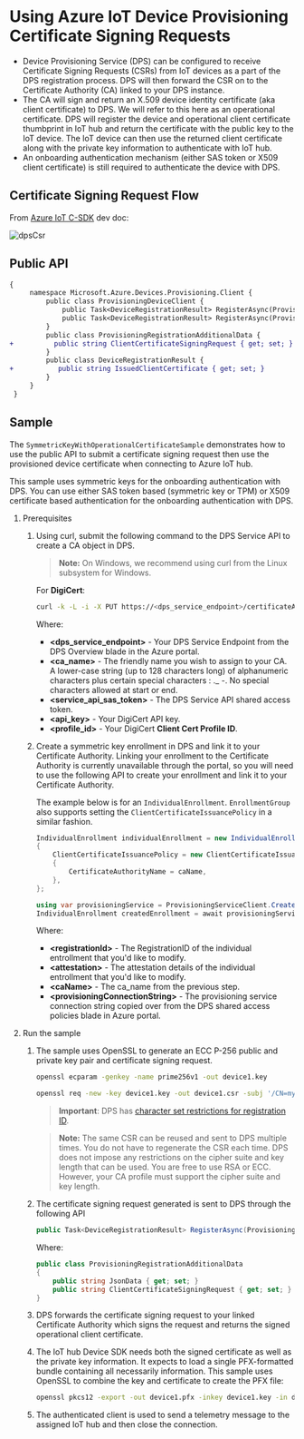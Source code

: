 # Using Azure IoT Device Provisioning Certificate Signing Requests

- Device Provisioning Service (DPS) can be configured to receive Certificate Signing Requests (CSRs) from IoT devices as a part of the DPS registration process. DPS will then forward the CSR on to the Certificate Authority (CA) linked to your DPS instance. 
- The CA will sign and return an X.509 device identity certificate (aka client certificate) to DPS. We will refer to this here as an operational certificate. DPS will register the device and operational client certificate thumbprint in IoT hub and return the certificate with the public key to the IoT device. The IoT device can then use the returned client certificate along with the private key information to authenticate with IoT hub.
- An onboarding authentication mechanism (either SAS token or X509 client certificate) is still required to authenticate the device with DPS.

## Certificate Signing Request Flow

From [Azure IoT C-SDK](https://github.com/Azure/azure-iot-sdk-c/blob/59d9ae9131fba61a2862b20d332fd0ca99bc8174/provisioning_client/devdoc/using_certificate_signing_requests.md) dev doc:

![dpsCsr](https://www.plantuml.com/plantuml/png/bLDTRzCm57tFhpYFK3K12V50DKthKWO83MrDaP0G3svysrxXsS5sDlBlkQar54AaTM-Ex_auvrgv257vsDwPR4NtN1FoSwJJ0X_8abUHC9kvfZ-niyhCPdXVbg_MrH9DkpLSvutd-nxsapeqYls4LEb9404b-SWxhdjunNlBTeyr_MefHBH1liPUftZSL0iistWW6vDoKggMrHoRcsiuZzAmJF7jxUjtlOFTEkMrWCIWzgHxfZ8X4wbXwcNvUUpZQSyXaiUBT4f9F-avBftk5l_5BwlroodPT3NSHz_0UOxJ8aV2MNuQ8VKSGCSjPE6-m_UYA7wCmntQxTNjwiiS-dWXpPwZ_l7hvTHRF2qXnFpyo4vYJp90lnlsf8j7zxCykL_VRZPOSQYTjLJ7p3e16zh536ds1jfHWDn3C56nXOoKrfpCeF-IuKa5PukCh1R2TDKJAmvoZhSa55mfDgsdV-9k3XmG8ZMGC1I2yXsSDHrazY3av8pKQZBauwkkwVYVOsVSGtOXmFRE_040 "dpsCsr")

## Public API

```diff
{
     namespace Microsoft.Azure.Devices.Provisioning.Client {
         public class ProvisioningDeviceClient {
             public Task<DeviceRegistrationResult> RegisterAsync(ProvisioningRegistrationAdditionalData data, CancellationToken cancellationToken = default(CancellationToken));
             public Task<DeviceRegistrationResult> RegisterAsync(ProvisioningRegistrationAdditionalData data, TimeSpan timeout);
         }
         public class ProvisioningRegistrationAdditionalData {
+          public string ClientCertificateSigningRequest { get; set; }
         }
         public class DeviceRegistrationResult {
+           public string IssuedClientCertificate { get; set; }
         }
     }
 }
```

## Sample

The `SymmetricKeyWithOperationalCertificateSample` demonstrates how to use the public API to submit a certificate 
signing request then use the provisioned device certificate when connecting to Azure IoT hub.

This sample uses symmetric keys for the onboarding authentication with DPS. You can use either SAS token based (symmetric key or TPM) or X509 certificate based authentication for the onboarding authentication with DPS.

1. Prerequisites

    1. Using curl, submit the following command to the DPS Service API to create a CA object in DPS.

        > **Note:** On Windows, we recommend using curl from the Linux subsystem for Windows.

        For **DigiCert**:
        
        ```bash
        curl -k -L -i -X PUT https://<dps_service_endpoint>/certificateAuthorities/<ca_name>?api-version=2021-11-01-preview -H "Authorization: <service_api_sas_token>" -H "Content-Type: application/json" -H "Content-Encoding: utf-8" -d"{'certificateAuthorityType':'DigiCertCertificateAuthority','apiKey':'<api_key>','profileName':'<profile_id>'}"
        ```

        Where:
        - **<dps_service_endpoint>** - Your DPS Service Endpoint from the DPS Overview blade in the Azure portal.
        - **<ca_name>** - The friendly name you wish to assign to your CA. A lower-case string (up to 128 characters long) of alphanumeric characters plus certain special characters : ._ -. No special characters allowed at start or end. 
        - **<service_api_sas_token>** - The DPS Service API shared access token.
        - **<api_key>** - Your DigiCert API key.
        - **<profile_id>** - Your DigiCert **Client Cert Profile ID**.

    1. Create a symmetric key enrollment in DPS and link it to your Certificate Authority.
        Linking your enrollment to the Certificate Authority is currently unavailable through the portal, so you will need to use the following API to create your enrollment and link it to your Certificate Authority.

        The example below is for an `IndividualEnrollment`. `EnrollmentGroup` also supports setting the `ClientCertificateIssuancePolicy` in a similar fashion.

        ```csharp
        IndividualEnrollment individualEnrollment = new IndividualEnrollment(registrationId, attestation))
        {
            ClientCertificateIssuancePolicy = new ClientCertificateIssuancePolicy
            {
                CertificateAuthorityName = caName,
            },
        };

        using var provisioningService = ProvisioningServiceClient.CreateFromConnectionString(provisioningConnectionString);
        IndividualEnrollment createdEnrollment = await provisioningService.CreateOrUpdateIndividualEnrollmentAsync(individualEnrollment);
        ```

        Where:
        - **\<registrationId>** - The RegistrationID of the individual entrollment that you'd like to modify.
        - **\<attestation>** - The attestation details of the individual entrollment that you'd like to modify.
        - **\<caName>** - The ca_name from the previous step.
        - **\<provisioningConnectionString>** - The provisioning service connection string copied over from the DPS shared access policies blade in Azure portal.

1. Run the sample

    1. The sample uses OpenSSL to generate an ECC P-256 public and private key pair and certificate signing request.
        ```bash
        openssl ecparam -genkey -name prime256v1 -out device1.key
        ```
        ```bash
        openssl req -new -key device1.key -out device1.csr -subj '/CN=myregistration-id'
        ```

        > **Important**: DPS has [character set
    restrictions for registration
    ID](https://docs.microsoft.com/en-us/azure/iot-dps/concepts-service#registration-id).
        
        > **Note:** The same CSR can be reused and sent to DPS multiple times. You do not have to regenerate the CSR each time. DPS does not impose any restrictions on the cipher suite and key length that can be used. You are free to use RSA or ECC. However, your CA profile must support the cipher suite and key length.

    1. The certificate signing request generated is sent to DPS through the following API
        ```csharp
        public Task<DeviceRegistrationResult> RegisterAsync(ProvisioningRegistrationAdditionalData data, CancellationToken cancellationToken = default);
        ```

        Where:
        ```csharp
        public class ProvisioningRegistrationAdditionalData
        {
            public string JsonData { get; set; }
            public string ClientCertificateSigningRequest { get; set; }
        }
        ```

    1. DPS forwards the certificate signing request to your linked Certificate Authority which signs the request and returns the signed operational client certificate. 

    1. The IoT hub Device SDK needs both the signed certificate as well as the private key information. It expects to load a single PFX-formatted bundle containing all necessarily information. This sample uses OpenSSL to combine the key and certificate to create the PFX file:
        ```bash
        openssl pkcs12 -export -out device1.pfx -inkey device1.key -in device1.cer
        ```

    1. The authenticated client is used to send a telemetry message to the assigned IoT hub and then close the connection.
